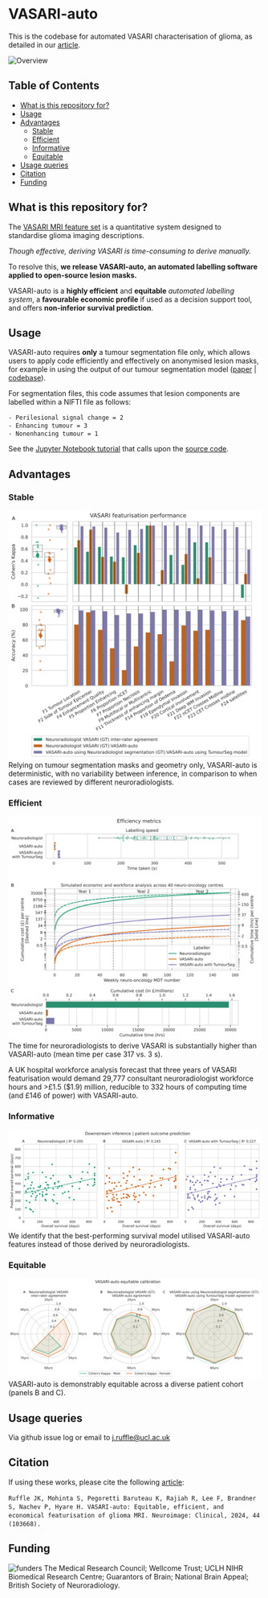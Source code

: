 # VASARI-auto
This is the codebase for automated VASARI characterisation of glioma, as detailed in our [article](https://doi.org/10.1016/j.nicl.2024.103668).

![Overview](assets/overview.png)

## Table of Contents
- [What is this repository for?](#what-is-this-repository-for)
- [Usage](#usage)
- [Advantages](#advantages)
  - [Stable](#stable)
  - [Efficient](#efficient)
  - [Informative](#informative)
  - [Equitable](#equitable)
- [Usage queries](#usage-queries)
- [Citation](#citation)
- [Funding](#funding)

## What is this repository for?
The [VASARI MRI feature set](https://wiki.cancerimagingarchive.net/display/Public/VASARI+Research+Project) is a quantitative system designed to standardise glioma imaging descriptions. 

*Though effective, deriving VASARI is time-consuming to derive manually.*

To resolve this, **we release VASARI-auto, an automated labelling software applied to open-source lesion masks.**

VASARI-auto is a **highly efficient** and **equitable** *automated labelling system*, a **favourable economic profile** if used as a decision support tool, and offers **non-inferior survival prediction**. 

## Usage
VASARI-auto requires **only** a tumour segmentation file only, which allows users to apply code efficiently and effectively on anonymised lesion masks, for example in using the output of our tumour segmentation model ([paper](https://doi.org/10.1093/braincomms/fcad118) | [codebase](https://github.com/high-dimensional/tumour-seg)).

For segmentation files, this code assumes that lesion components are labelled within a NIFTI file as follows:
```
- Perilesional signal change = 2
- Enhancing tumour = 3
- Nonenhancing tumour = 1
```

See the [Jupyter Notebook tutorial](demo.ipynb) that calls upon the [source code](vasari_auto.py).

## Advantages
### Stable
![stable](assets/stable.png)
Relying on tumour segmentation masks and geometry only, VASARI-auto is deterministic, with no variability between inference, in comparison to when cases are reviewed by different neuroradiologists.

### Efficient
![efficiency](assets/efficient.png)
The time for neuroradiologists to derive VASARI is substantially higher than VASARI-auto (mean time per case 317 vs. 3 s). 

A UK hospital workforce analysis forecast that three years of VASARI featurisation would demand 29,777 consultant neuroradiologist workforce hours and >£1.5 ($1.9) million, reducible to 332 hours of computing time (and £146 of power) with VASARI-auto.

### Informative
![informative](assets/informative.png)
We identify that the best-performing survival model utilised VASARI-auto features instead of those derived by neuroradiologists. 

### Equitable
![equitable](assets/equitable.png)
VASARI-auto is demonstrably equitable across a diverse patient cohort (panels B and C).

## Usage queries
Via github issue log or email to j.ruffle@ucl.ac.uk

## Citation
If using these works, please cite the following [article](https://doi.org/10.1016/j.nicl.2024.103668):

```Ruffle JK, Mohinta S, Pegoretti Baruteau K, Rajiah R, Lee F, Brandner S, Nachev P, Hyare H. VASARI-auto: Equitable, efficient, and economical featurisation of glioma MRI. Neuroimage: Clinical, 2024, 44 (103668).```

## Funding
![funders](assets/funders.png)
The Medical Research Council;  Wellcome Trust; UCLH NIHR Biomedical Research Centre; Guarantors of Brain; National Brain Appeal; British Society of Neuroradiology.
